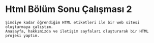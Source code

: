 # Html Bölüm Sonu Çalışması 2 

    Şimdiye kadar öğrendiğim HTML etiketleri ile bir web sitesi oluşturmaya çalıştım. 
    Anasayfa, hakkımızda ve iletişim sayfaları oluşturarak bir HTML projesi yaptım.
